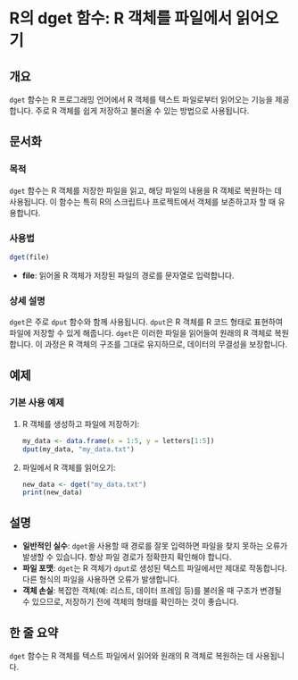 <!--
Meta Description: # R의 dget 함수: R 객체를 파일에서 읽어오기 ## 개요 `dget` 함수는 R 프로그래밍 언어에서 R 객체를 텍스트 파일로부터 읽어오는 기능을 제공합니다. 주로 R 객체를 쉽게 저장하고 불러올 수 있는 방법으로 사용됩니다. ## 문서화 ### 목적 `dget`...
Meta Keywords: dget, 객체를, 함수는, 사용됩니다, 파일을
-->

# R의 dget 함수: R 객체를 파일에서 읽어오기

## 개요
`dget` 함수는 R 프로그래밍 언어에서 R 객체를 텍스트 파일로부터 읽어오는 기능을 제공합니다. 주로 R 객체를 쉽게 저장하고 불러올 수 있는 방법으로 사용됩니다.

## 문서화
### 목적
`dget` 함수는 R 객체를 저장한 파일을 읽고, 해당 파일의 내용을 R 객체로 복원하는 데 사용됩니다. 이 함수는 특히 R의 스크립트나 프로젝트에서 객체를 보존하고자 할 때 유용합니다.

### 사용법
```R
dget(file)
```
- **file**: 읽어올 R 객체가 저장된 파일의 경로를 문자열로 입력합니다.

### 상세 설명
`dget`은 주로 `dput` 함수와 함께 사용됩니다. `dput`은 R 객체를 R 코드 형태로 표현하여 파일에 저장할 수 있게 해줍니다. `dget`은 이러한 파일을 읽어들여 원래의 R 객체로 복원합니다. 이 과정은 R 객체의 구조를 그대로 유지하므로, 데이터의 무결성을 보장합니다.

## 예제
### 기본 사용 예제
1. R 객체를 생성하고 파일에 저장하기:
   ```R
   my_data <- data.frame(x = 1:5, y = letters[1:5])
   dput(my_data, "my_data.txt")
   ```

2. 파일에서 R 객체를 읽어오기:
   ```R
   new_data <- dget("my_data.txt")
   print(new_data)
   ```

## 설명
- **일반적인 실수**: `dget`을 사용할 때 경로를 잘못 입력하면 파일을 찾지 못하는 오류가 발생할 수 있습니다. 항상 파일 경로가 정확한지 확인해야 합니다.
- **파일 포맷**: `dget`는 R 객체가 `dput`로 생성된 텍스트 파일에서만 제대로 작동합니다. 다른 형식의 파일을 사용하면 오류가 발생합니다.
- **객체 손실**: 복잡한 객체(예: 리스트, 데이터 프레임 등)를 불러올 때 구조가 변경될 수 있으므로, 저장하기 전에 객체의 형태를 확인하는 것이 좋습니다.

## 한 줄 요약
`dget` 함수는 R 객체를 텍스트 파일에서 읽어와 원래의 R 객체로 복원하는 데 사용됩니다.
